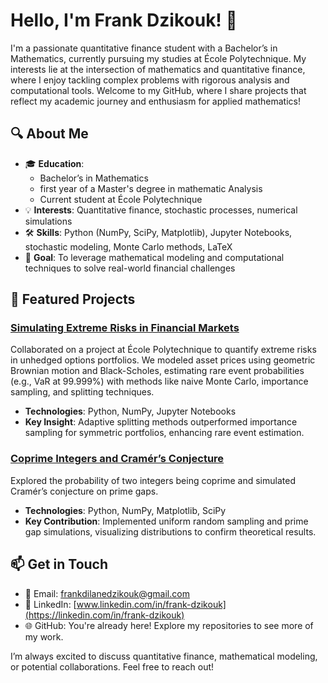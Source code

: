 # Hello, I'm Frank Dzikouk! 👋

I'm a passionate quantitative finance student with a Bachelor’s in Mathematics, currently pursuing my studies at École Polytechnique. My interests lie at the intersection of mathematics and quantitative finance, where I enjoy tackling complex problems with rigorous analysis and computational tools. Welcome to my GitHub, where I share projects that reflect my academic journey and enthusiasm for applied mathematics!

## 🔍 About Me
- 🎓 **Education**: 
  - Bachelor’s in Mathematics
  - first year of a Master's degree in mathematic Analysis
  - Current student at École Polytechnique
- 💡 **Interests**: Quantitative finance, stochastic processes, numerical simulations
- 🛠 **Skills**: Python (NumPy, SciPy, Matplotlib), Jupyter Notebooks, stochastic modeling, Monte Carlo methods, LaTeX
- 🌟 **Goal**: To leverage mathematical modeling and computational techniques to solve real-world financial challenges

## 🚀 Featured Projects

### [Simulating Extreme Risks in Financial Markets](https://lnkd.in/dk_Qkjjh)
Collaborated on a project at École Polytechnique to quantify extreme risks in unhedged options portfolios. We modeled asset prices using geometric Brownian motion and Black-Scholes, estimating rare event probabilities (e.g., VaR at 99.999%) with methods like naive Monte Carlo, importance sampling, and splitting techniques. 

- **Technologies**: Python, NumPy, Jupyter Notebooks
- **Key Insight**: Adaptive splitting methods outperformed importance sampling for symmetric portfolios, enhancing rare event estimation.

### [Coprime Integers and Cramér’s Conjecture](https://github.com/your-username/coprime-cramer-project)
Explored the probability of two integers being coprime and simulated Cramér’s conjecture on prime gaps.

- **Technologies**: Python, NumPy, Matplotlib, SciPy
- **Key Contribution**: Implemented uniform random sampling and prime gap simulations, visualizing distributions to confirm theoretical results.

## 📫 Get in Touch
- 📧 Email: [frankdilanedzikouk@gmail.com](mailto:frankdilanedzikouk@gmail.com)
- 💼 LinkedIn: [www.linkedin.com/in/frank-dzikouk](https://linkedin.com/in/frank-dzikouk)
- 🌐 GitHub: You're already here! Explore my repositories to see more of my work.

I’m always excited to discuss quantitative finance, mathematical modeling, or potential collaborations. Feel free to reach out!
